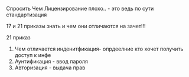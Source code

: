 Cпросить Чем Лицензирование плохо.. - это ведь по сути стандартизация


17 и 21 приказы знать и чем они отличаются на зачет!!!

21 приказ
1. Чем отличается инденитфикация- опрдеелние кто хочет получить доступ к инфе
2. Аунтификация - ввод пароля
3. Авторизация - выдача прав
  